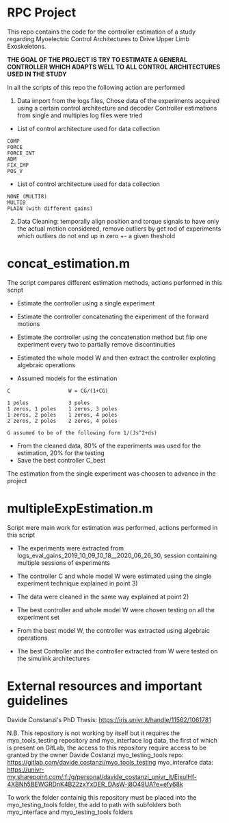 # RPC Project
This repo contains the code for the controller estimation of a study regarding 
Myoelectric Control Architectures to Drive Upper Limb Exoskeletons.
 
**THE GOAL OF THE PROJECT IS TRY TO ESTIMATE A GENERAL CONTROLLER WHICH ADAPTS WELL TO ALL CONTROL ARCHITECTURES USED IN THE STUDY**

In all the scripts of this repo the following action are performed

1) Data import from the logs files, 
Chose data of the experiments acquired using a certain control architecture and decoder
Controller estimations from single and multiples log files were tried

* List of control architecture used for data collection
```    
COMP               
FORCE
FORCE_INT           
ADM
FIX_IMP
POS_V           
```

* List of control architecture used for data collection
```
NONE (MULTI8)
MULTI8
PLAIN (with different gains)
```

2) Data Cleaning: temporally align position and torque signals to have only the actual motion considered, remove outliers by get rod of experiments which outliers do not end up in zero +- a given theshold

# concat_estimation.m
The script compares different estimation methods, actions performed in this script

* Estimate the controller using a single experiment
* Estimate the controller concatenating the experiment of the forward motions
* Estimate the controller using the concatenation method but flip one experiment every two to partially remove discontinuities
* Estimated the whole model W and then extract the controller exploting algebraic operations

* Assumed models for the estimation
```
C                   W = CG/(1+CG)

1 poles             3 poles
1 zeros, 1 poles    1 zeros, 3 poles
1 zeros, 2 poles    1 zeros, 4 poles
2 zeros, 2 poles    2 zeros, 4 poles 

G assumed to be of the following form 1/(Js^2+ds)
```   

* From the cleaned data, 80% of the experiments was used for the estimation, 20% for the testing
* Save the best controller C_best

The estimation from the single experiment was choosen to advance in the project

# multipleExpEstimation.m
Script were main work for estimation was performed, actions performed in this script

* The experiments were extracted from logs_eval_gains_2019_10_09_10_18__2020_06_26_30, session containing multiple sessions of experiments

* The controller C and whole model W were estimated using the single experiment technique explained in point 3)
* The data were cleaned in the same way explained at point 2)

* The best controller and whole model W were chosen testing on all the experiment set

* From the best model W, the controller was extracted using algebraic operations

* The best Controller and the controller extracted from W were tested on the simulink architectures

# External resources and important guidelines
Davide Constanzi's PhD Thesis: https://iris.univr.it/handle/11562/1061781

N.B. This repository is not working by itself but it requires the myo_tools_testing
repository and  myo_interface log data, the first of which is present on GitLab, 
the access to this repository require access to be granted by the owner Davide Costanzi
myo_testing_tools repo: https://gitlab.com/davide.costanzi/myo_tools_testing
myo_interafce data: https://univr-my.sharepoint.com/:f:/g/personal/davide_costanzi_univr_it/EjxulHf-4XBNh5BEWGRDnK4B22zxYxDER_DAsW-j8O49UA?e=efy68k

To work the folder containig this repository must be placed into the myo_testing_tools folder,
the add to path with subfolders both myo_interface and myo_testing_tools folders
